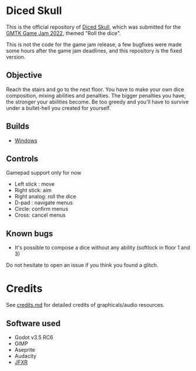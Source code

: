 # Diced Skull

This is the official repository of [Diced Skull](https://kraby.itch.io/diced-skull), which was submitted for the [GMTK Game Jam 2022](https://itch.io/jam/gmtk-jam-2022/rate/1625000), themed "Roll the dice".

This is not the code for the game jam release, a few bugfixes were made some hours after the game jam deadlines, and this repository is the fixed version.

## Objective

Reach the stairs and go to the next floor. You have to make your own dice composition, mixing abilities and penalties. The bigger penalties you have, the stronger your abilities become.
Be too greedy and you'll have to survive under a bullet-hell you created for yourself.

## Builds

- [Windows](https://drive.google.com/file/d/1ZxbTy9L_uW31NtP1DCGjpkQLyMqXudJ0/view?usp=sharing)

## Controls

Gamepad support only for now
- Left stick : move
- Right stick: aim
- Right analog: roll the dice
- D-pad : navigate menus
- Circle: confirm menus
- Cross: cancel menus


## Known bugs

- It's possible to compose a dice without any ability (softlock in floor 1 and 3)

Do not hesitate to open an issue if you think you found a glitch.

# Credits

See [credits.md](credits.md) for detailed credits of graphicals/audio resources.

## Software used

- Godot v3.5 RC6
- GIMP
- Aseprite
- Audacity
- [JFXR](https://jfxr.frozenfractal.com/#)